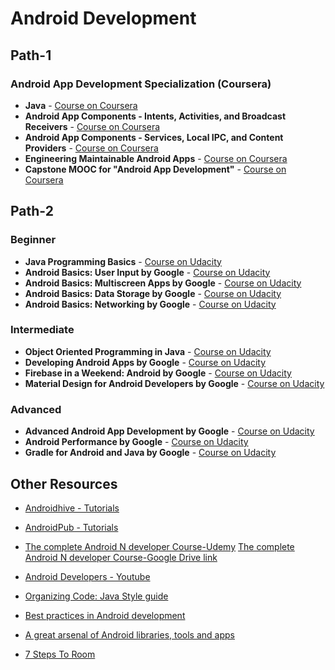 # Android Development

##  Path-1

### Android App Development Specialization (Coursera)
- **Java** - [Course on Coursera](https://www.coursera.org/learn/java-for-android)
- **Android App Components - Intents, Activities, and Broadcast Receivers** - [Course on Coursera](https://www.coursera.org/learn/androidapps)
- **Android App Components - Services, Local IPC, and Content Providers** - [Course on Coursera](https://www.coursera.org/learn/androidapps-2)
- **Engineering Maintainable Android Apps** - [Course on Coursera](https://www.coursera.org/learn/engineeringandroidapps)
- **Capstone MOOC for "Android App Development"** - [Course on Coursera](https://www.coursera.org/learn/aadcapstone)



## Path-2 

### Beginner
- **Java Programming Basics** - [Course on Udacity](https://in.udacity.com/course/java-programming-basics--ud282)
- **Android Basics: User Input by Google** - [Course on Udacity](https://in.udacity.com/course/android-basics-user-input--ud836)
- **Android Basics: Multiscreen Apps by Google** - [Course on Udacity](https://in.udacity.com/course/android-basics-multiscreen-apps--ud839)
- **Android Basics: Data Storage by Google** - [Course on Udacity](https://in.udacity.com/course/android-basics-data-storage--ud845)
- **Android Basics: Networking by Google** - [Course on Udacity](https://in.udacity.com/course/android-basics-networking--ud843)

### Intermediate
- **Object Oriented Programming in Java** - [Course on Udacity](https://in.udacity.com/course/object-oriented-programming-in-java--ud283)
- **Developing Android Apps by Google** - [Course on Udacity](https://in.udacity.com/course/new-android-fundamentals--ud851)
- **Firebase in a Weekend: Android by Google** - [Course on Udacity](https://in.udacity.com/course/firebase-in-a-weekend-by-google-android--ud0352)
- **Material Design for Android Developers by Google** - [Course on Udacity](https://in.udacity.com/course/material-design-for-android-developers--ud862)

### Advanced
- **Advanced Android App Development by Google** - [Course on Udacity](https://in.udacity.com/course/advanced-android-app-development--ud855)
- **Android Performance by Google** - [Course on Udacity](https://in.udacity.com/course/android-performance--ud825)
- **Gradle for Android and Java by Google** - [Course on Udacity](https://in.udacity.com/course/gradle-for-android-and-java--ud867)


## Other Resources
- [Androidhive - Tutorials](https://www.androidhive.info/)
- [AndroidPub - Tutorials](https://android.jlelse.eu/)

- [The complete Android N developer Course-Udemy](https://www.udemy.com/complete-android-n-developer-course/)
	[The complete Android N developer Course-Google Drive link](https://drive.google.com/uc?id=0B5cFO_fEeE4bekpUZVBLV011TG8&export=download)
- [Android Developers - Youtube](https://www.youtube.com/user/androiddevelopers)
- [Organizing Code: Java Style guide](http://google.github.io/styleguide/javaguide.html)
- [Best practices in Android development](https://github.com/futurice/android-best-practices)
- [A great arsenal of Android libraries, tools and apps](https://android-arsenal.com/)
- [7 Steps To Room](https://medium.com/androiddevelopers/7-steps-to-room-27a5fe5f99b2)



